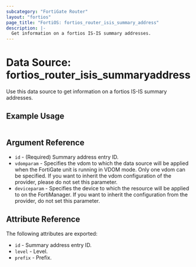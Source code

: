 ```yaml
---
subcategory: "FortiGate Router"
layout: "fortios"
page_title: "FortiOS: fortios_router_isis_summary_address"
description: |-
  Get information on a fortios IS-IS summary addresses.
---
```


# Data Source: fortios_router_isis_summaryaddress
Use this data source to get information on a fortios IS-IS summary addresses.


## Example Usage

```hcl

```

## Argument Reference

* `id` - (Required) Summary address entry ID.
* `vdomparam` - Specifies the vdom to which the data source will be applied when the FortiGate unit is running in VDOM mode. Only one vdom can be specified. If you want to inherit the vdom configuration of the provider, please do not set this parameter.
* `deviceparam` - Specifies the device to which the resource will be applied to on the FortiManager. If you want to inherit the configuration from the provider, do not set this parameter.

## Attribute Reference

The following attributes are exported:

* `id` - Summary address entry ID.
* `level` - Level.
* `prefix` - Prefix.

